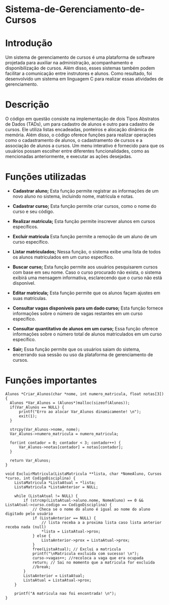 # Sistema-de-Gerenciamento-de-Cursos
# Introdução 
Um sistema de gerenciamento de cursos é uma plataforma de software projetada para auxiliar na administração, acompanhamento e disponibilização de cursos. Além disso, esses sistemas também podem facilitar a comunicação entre instrutores e alunos. Como resultado, foi desenvolvido um sistema em linguagem C para realizar essas atividades de gerenciamento.

# Descrição 
O código em questão consiste na implementação de dois Tipos Abstratos de Dados (TADs), um para cadastro de alunos e outro para cadastro de cursos. Ele utiliza listas encadeadas, ponteiros e alocação dinâmica de memória. Além disso, o código oferece funções para realizar operações como o cadastramento de alunos, o cadastramento de cursos e a associação de alunos a cursos. Um menu interativo é fornecido para que os usuários possam escolher entre diferentes funcionalidades, como as mencionadas anteriormente, e executar as ações desejadas.

# Funções utilizadas 
* <strong>Cadastrar aluno;</strong>
 Esta função permite registrar as informações de um novo aluno no sistema, incluindo nome, matricula e notas.

* <strong>Cadastrar curso;</strong>
 Esta função permite criar cursos, como o nome do curso e seu código.
  
* <strong>Realizar matricula;</strong>
 Esta função permite inscrever alunos em cursos específicos. 

* <strong>Excluir matricula</strong>
Esta função permite a remoção de um aluno de um curso específico.

* <strong>Listar matriculados;</strong>
  Nessa função, o sistema exibe uma lista de todos os alunos matriculados em um curso específico.

* <strong>Buscar curso;</strong>
   Esta função permite aos usuários pesquisarem cursos com base em seu nome. Caso o curso procurado não exista, o sistema exibirá uma mensagem informativa, esclarecendo que o curso não está disponível. 
* <strong>Editar matricula;</strong>
 Esta função permite que os alunos façam ajustes em suas matrículas.

* <strong>Consultar vagas disponíveis para um dado curso;</strong>
 Esta função fornece informações sobre o número de vagas restantes em um curso específico.

* <strong>Consultar quantitativo de alunos em um curso;</strong>
 Essa função oferece informações sobre o número total de alunos matriculados em um curso específico.

* <strong>Sair;</strong>
  Essa função permite que os usuários saiam do sistema, encerrando sua sessão ou uso da plataforma de gerenciamento de cursos.
  
# Funções importantes
    Alunos *Criar_Alunos(char *nome, int numero_matricula, float notas[3]) {
      Alunos *Var_Alunos = (Alunos*)malloc(sizeof(Alunos));
      if(Var_Alunos == NULL) {
          printf("Erro ao alocar Var_Alunos dinamicamente! \n");
          exit(1);
      }

      strcpy(Var_Alunos->nome, nome);
      Var_Alunos->numero_matricula = numero_matricula;
  
      for(int contador = 0; contador < 3; contador++) {
          Var_Alunos->notas[contador] = notas[contador];
      }
  
      return Var_Alunos;
    } 

    void ExcluirMatricula(ListaMatricula **lista, char *NomeAluno, Cursos *curso, int CodigoDisciplina) {
        ListaMatricula *ListaAtual = *lista;
        ListaMatricula *ListaAnterior = NULL;

        while (ListaAtual != NULL) {
            if (strcmp(ListaAtual->aluno.nome, NomeAluno) == 0 && ListaAtual->curso.codigo == CodigoDisciplina) {
                // Checa se o nome do aluno é igual ao nome do aluno digitado pelo usuário
                if (ListaAnterior == NULL) {
                    // lista receba a a proxima lista caso lista anterior receba nada (null)
                    *lista = ListaAtual->prox;
                } else {
                    ListaAnterior->prox = ListaAtual->prox;
                }
                free(ListaAtual); // Exclui a matricula
                printf("\nMatricula excluida com sucesso! \n");
                curso->vagas++; //recoloca a vaga que era ocupada
                return; // Sai no momento que a matricula for excluida
                //break;
            }
            ListaAnterior = ListaAtual;
            ListaAtual = ListaAtual->prox;
        }
    
        printf("A matricula nao foi encontrada! \n");
    }




